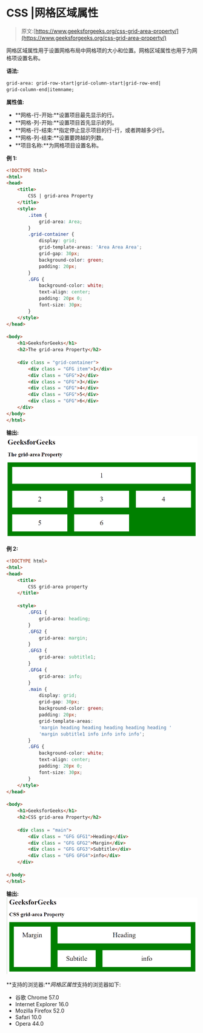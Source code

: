 # CSS |网格区域属性

> 原文:[https://www.geeksforgeeks.org/css-grid-area-property/](https://www.geeksforgeeks.org/css-grid-area-property/)

网格区域属性用于设置网格布局中网格项的大小和位置。网格区域属性也用于为网格项设置名称。

**语法:**

```html
grid-area: grid-row-start|grid-column-start|grid-row-end|
grid-column-end|itemname;
```

**属性值:**

*   **网格-行-开始:**设置项目最先显示的行。
*   **网格-列-开始:**设置项目首先显示的列。
*   **网格-行-结束:**指定停止显示项目的行-行，或者跨越多少行。
*   **网格-列-结束:**设置要跨越的列数。
*   **项目名称:**为网格项目设置名称。

**例 1:**

```html
<!DOCTYPE html>
<html>
<head>
    <title>
        CSS | grid-area Property
    </title>
    <style>
        .item {
            grid-area: Area;
        }
        .grid-container {
            display: grid;
            grid-template-areas: 'Area Area Area';
            grid-gap: 30px;
            background-color: green;
            padding: 20px;
        }
        .GFG {
            background-color: white;
            text-align: center;
            padding: 20px 0;
            font-size: 30px;
        }
    </style>
</head>

<body>
    <h1>GeeksforGeeks</h1>
    <h2>The grid-area Property</h2>

    <div class = "grid-container">
        <div class = "GFG item">1</div>
        <div class = "GFG">2</div>
        <div class = "GFG">3</div>
        <div class = "GFG">4</div>
        <div class = "GFG">5</div>
        <div class = "GFG">6</div>
    </div>
</body>
</html>                    
```

**输出:**
![](img/bbdb1310682a57032b2528d2dab41e43.png)

**例 2:**

```html
<!DOCTYPE html>
<html>
<head>
    <title>
        CSS grid-area property
    </title>

    <style>
        .GFG1 { 
            grid-area: heading; 
        }
        .GFG2 {
            grid-area: margin; 
        }
        .GFG3 { 
            grid-area: subtitle1; 
        }
        .GFG4 { 
            grid-area: info; 
        }
        .main {
            display: grid;
            grid-gap: 30px;
            background-color: green;
            padding: 20px;
            grid-template-areas:
            'margin heading heading heading heading heading '
            'margin subtitle1 info info info info';
        }
        .GFG {
            background-color: white;
            text-align: center;
            padding: 20px 0;
            font-size: 30px;
        }
    </style>
</head>

<body>
    <h1>GeeksforGeeks</h1>
    <h2>CSS grid-area Property</h2>

    <div class = "main">
        <div class = "GFG GFG1">Heading</div>
        <div class = "GFG GFG2">Margin</div>
        <div class = "GFG GFG3">Subtitle</div>
        <div class = "GFG GFG4">info</div>
    </div>

</body>
</html>                    
```

**输出:**
![](img/4bea9586b18bdf2c2e592c2042d97a4b.png)

**支持的浏览器:***网格区属性*支持的浏览器如下:

*   谷歌 Chrome 57.0
*   Internet Explorer 16.0
*   Mozilla Firefox 52.0
*   Safari 10.0
*   Opera 44.0